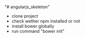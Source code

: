 "# angularjs_skeleton" 

* clone project 
* check wether npm installed or not
* install bower globally
* run command "bower init"